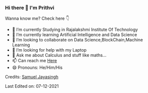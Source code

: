 ### Hi there 👋 I'm Prithvi 

Wanna know me? Check here 👇



- 🔭 I’m currently Studying in Rajalakshmi Institute Of Technology
- 🌱 I’m currently learning Artificial Intelligence and Data Science
- 👯 I’m looking to collaborate on Data Science,BlockChain,Machine Learning
- 🤔 I’m looking for help with my Laptop
- 💬 Ask me about Calculus and stuff like maths...
- 📫 Can reach me [Here](mailto:prithvi82004@gmail.com)
- 😄 Pronouns: He/Him/His



Credits: [Samuel Jayasingh](https://github.com/SamuelJayasingh)

Last Edited on: 07-12-2021
